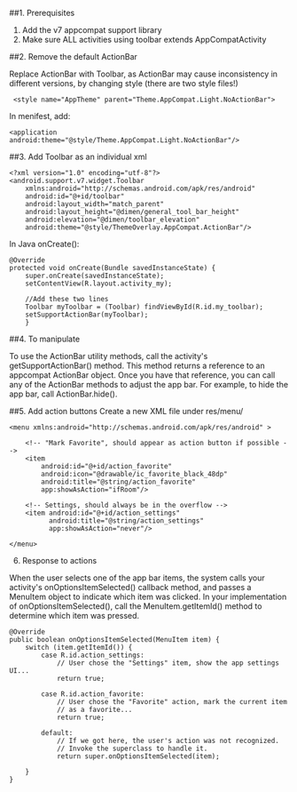 ##1. Prerequisites

1. Add the v7 appcompat support library
2. Make sure ALL activities using toolbar extends AppCompatActivity

##2. Remove the default ActionBar

Replace ActionBar with Toolbar, as ActionBar may cause inconsistency in different versions, by changing style (there are two style files!)
```
 <style name="AppTheme" parent="Theme.AppCompat.Light.NoActionBar">
```

In menifest, add:
```
<application android:theme="@style/Theme.AppCompat.Light.NoActionBar"/>
```

##3. Add Toolbar as an individual xml
```
<?xml version="1.0" encoding="utf-8"?>
<android.support.v7.widget.Toolbar
    xmlns:android="http://schemas.android.com/apk/res/android"
    android:id="@+id/toolbar"
    android:layout_width="match_parent"
    android:layout_height="@dimen/general_tool_bar_height"
    android:elevation="@dimen/toolbar_elevation"
    android:theme="@style/ThemeOverlay.AppCompat.ActionBar"/>
   ```
In Java onCreate():
```
@Override
protected void onCreate(Bundle savedInstanceState) {
    super.onCreate(savedInstanceState);
    setContentView(R.layout.activity_my);
    
    //Add these two lines
    Toolbar myToolbar = (Toolbar) findViewById(R.id.my_toolbar);
    setSupportActionBar(myToolbar);
    }
```

##4. To manipulate

To use the ActionBar utility methods, call the activity's getSupportActionBar() method. This method returns a reference to an appcompat ActionBar object. Once you have that reference, you can call any of the ActionBar methods to adjust the app bar. For example, to hide the app bar, call ActionBar.hide().

##5. Add action buttons
Create a new XML file under res/menu/
```
<menu xmlns:android="http://schemas.android.com/apk/res/android" >

    <!-- "Mark Favorite", should appear as action button if possible -->
    <item
        android:id="@+id/action_favorite"
        android:icon="@drawable/ic_favorite_black_48dp"
        android:title="@string/action_favorite"
        app:showAsAction="ifRoom"/>

    <!-- Settings, should always be in the overflow -->
    <item android:id="@+id/action_settings"
          android:title="@string/action_settings"
          app:showAsAction="never"/>

</menu>
```

6. Response to actions

When the user selects one of the app bar items, the system calls your activity's onOptionsItemSelected() callback method, and passes a MenuItem object to indicate which item was clicked. In your implementation of onOptionsItemSelected(), call the MenuItem.getItemId() method to determine which item was pressed. 
```
@Override
public boolean onOptionsItemSelected(MenuItem item) {
    switch (item.getItemId()) {
        case R.id.action_settings:
            // User chose the "Settings" item, show the app settings UI...
            return true;

        case R.id.action_favorite:
            // User chose the "Favorite" action, mark the current item
            // as a favorite...
            return true;

        default:
            // If we got here, the user's action was not recognized.
            // Invoke the superclass to handle it.
            return super.onOptionsItemSelected(item);

    }
}
```
